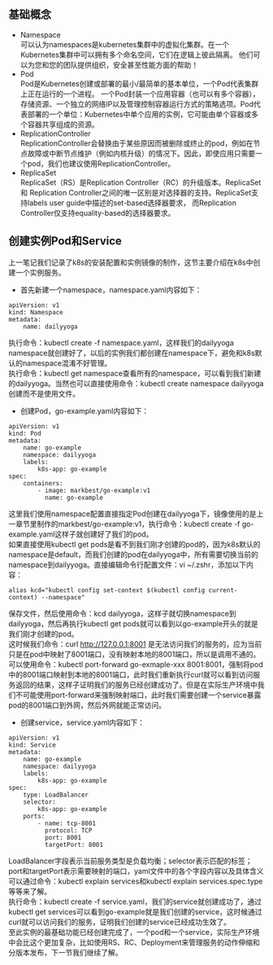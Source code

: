 ## 基础概念
- Namespace  
可以认为namespaces是kubernetes集群中的虚拟化集群。在一个Kubernetes集群中可以拥有多个命名空间，它们在逻辑上彼此隔离。 他们可以为您和您的团队提供组织，安全甚至性能方面的帮助！
- Pod  
Pod是Kubernetes创建或部署的最小/最简单的基本单位，一个Pod代表集群上正在运行的一个进程。
一个Pod封装一个应用容器（也可以有多个容器），存储资源、一个独立的网络IP以及管理控制容器运行方式的策略选项。Pod代表部署的一个单位：Kubernetes中单个应用的实例，它可能由单个容器或多个容器共享组成的资源。
- ReplicationController  
ReplicationController会替换由于某些原因而被删除或终止的pod，例如在节点故障或中断节点维护（例如内核升级）的情况下。因此，即使应用只需要一个pod，我们也建议使用ReplicationController。
- ReplicaSet  
ReplicaSet（RS）是Replication Controller（RC）的升级版本。ReplicaSet 和  Replication Controller之间的唯一区别是对选择器的支持。ReplicaSet支持labels user guide中描述的set-based选择器要求， 而Replication Controller仅支持equality-based的选择器要求。

## 创建实例Pod和Service
上一笔记我们记录了k8s的安装配置和实例镜像的制作，这节主要介绍在k8s中创建一个实例服务。
- 首先新建一个namespace，namespace.yaml内容如下：
```
apiVersion: v1
kind: Namespace
metadata:
    name: dailyyoga
```
执行命令：kubectl create -f namespace.yaml，这样我们的dailyyoga namespace就创建好了，以后的实例我们都创建在namespace下，避免和k8s默认的namespace混淆不好管理。  
执行命令：kubectl get namespace查看所有的namespace，可以看到我们新建的dailyyoga。当然也可以直接使用命令：kubectl create namespace dailyyoga创建而不是使用文件。
- 创建Pod，go-example.yaml内容如下：
```
apiVersion: v1
kind: Pod
metadata:
    name: go-example
    namespace: dailyyoga
    labels:
        k8s-app: go-example
spec:
    containers:
        - image: markbest/go-example:v1
          name: go-example
```
这里我们使用namespace配置直接指定Pod创建在dailyyoga下，镜像使用的是上一章节里制作的markbest/go-example:v1，执行命令：kubectl create -f go-example.yaml这样子就创建好了我们的pod。   
如果直接使用kubectl get pods是看不到我们刚才创建的pod的，因为k8s默认的namespace是default，而我们创建的pod在dailyyoga中，所有需要切换当前的namespace到dailyyoga。直接编辑命令行配置文件：vi ~/.zshr，添加以下内容：
```
alias kcd="kubectl config set-context $(kubectl config current-context) --namespace"
``` 
保存文件，然后使用命令：kcd dailyyoga，这样子就切换namespace到dailyyoga，然后再执行kubectl get pods就可以看到以go-example开头的就是我们刚才创建的pod。  
这时候我们命令：curl http://127.0.0.1:8001 是无法访问我们的服务的，应为当前只是在pod中映射了8001端口，没有映射本地的8001端口，所以是调用不通的。可以使用命令：kubectl port-forward go-exmaple-xxx 8001:8001，强制将pod中的8001端口映射到本地的8001端口，此时我们重新执行curl就可以看到访问服务返回的结果，这样子证明我们的服务已经创建成功了。但是在实际生产环境中我们不可能使用port-forward来强制映射端口，此时我们需要创建一个service暴露pod的8001端口到外网，然后外网就能正常访问。
- 创建service，service.yaml内容如下：
```
apiVersion: v1
kind: Service
metadata:
    name: go-example
    namespace: dailyyoga
    labels:
        k8s-app: go-example
spec:
    type: LoadBalancer
    selector:
        k8s-app: go-example
    ports:
        - name: tcp-8001
          protocol: TCP
          port: 8001
          targetPort: 8001
```
LoadBalancer字段表示当前服务类型是负载均衡；selector表示匹配的标签；port和targetPort表示需要映射的端口，yaml文件中的各个字段内容以及具体含义可以通过命令：kubectl explain services和kubectl explain services.spec.type等等来了解。  
执行命令：kubectl create -f service.yaml，我们的service就创建成功了，通过kubectl get services可以看到go-example就是我们创建的service，这时候通过curl就可以访问我们的服务，证明我们创建的service已经成功生效了。  
至此实例的最基础功能已经创建完成了，一个pod和一个service，实际生产环境中会比这个更加复杂，比如使用RS、RC、Deployment来管理服务的动作伸缩和分版本发布，下一节我们继续了解。
